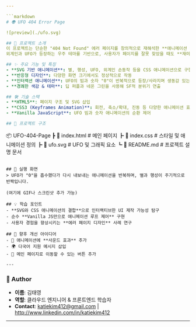 ```yaml
---

```markdown
# 👽 UFO 404 Error Page

![preview](./ufo.svg)

## 🚀 프로젝트 소개
이 프로젝트는 단순한 "404 Not Found" 에러 페이지를 창의적으로 재해석한 **애니메이션 웹 페이지**입니다.  
외계인과 UFO가 등장하는 우주 테마를 기반으로, 사용자가 페이지를 잘못 찾았을 때도 **재미있고 인상적인 경험**을 제공할 수 있도록 제작했습니다.

## ✨ 주요 기능 및 특징
- **SVG 기반 애니메이션**: 별, 행성, UFO, 외계인 손동작 등을 CSS 애니메이션으로 구현  
- **반응형 디자인**: 다양한 화면 크기에서도 정상적으로 작동  
- **인터랙션 애니메이션**: UFO의 빔과 숫자 "0"이 반복적으로 등장/사라지며 생동감 있는 효과 제공  
- **경쾌한 색감 & 테마**: 딥 퍼플과 네온 그린을 사용해 SF적 분위기 연출  

## 🛠 기술 스택
- **HTML5**: 페이지 구조 및 SVG 삽입  
- **CSS3 (Keyframes Animation)**: 회전, 축소/확대, 진동 등 다양한 애니메이션 효과 적용  
- **Vanilla JavaScript**: UFO 빔과 숫자 애니메이션의 순환 제어  

## 📂 프로젝트 구조
```

📦 UFO-404-Page
┣ 📜 index.html        # 메인 페이지
┣ 📜 index.css         # 스타일 및 애니메이션 정의
┣ 📜 ufo.svg           # UFO 및 그래픽 요소
┗ 📜 README.md         # 프로젝트 설명 문서

```

## 📸 실행 화면
> UFO가 "0"을 흡수했다가 다시 내보내는 애니메이션을 반복하며, 별과 행성이 주기적으로 반짝입니다.  

(여기에 GIF나 스크린샷 추가 가능)

## 💡 학습 포인트
- **SVG와 CSS 애니메이션의 결합**으로 인터랙티브한 UI 제작 가능성 탐구  
- 순수 **Vanilla JS만으로 애니메이션 루프 제어** 구현  
- 사용자 경험을 향상시키는 **에러 페이지 디자인** 사례 연구  

## 📌 향후 개선 아이디어
- 🚀 애니메이션에 **사운드 효과** 추가  
- 🌍 다국어 지원 메시지 삽입  
- 🔗 메인 페이지로 이동할 수 있는 버튼 추가  

---
```


### 👤 Author
- **이름**: 김태영
- **역할**: 클라우드 엔지니어 & 프론트엔드 학습자
- **Contact**: katiekim412@gmail.com | http://www.linkedin.com/in/katiekim412

---
